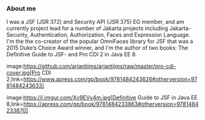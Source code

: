 ### About me

I was a JSF (JSR 372) and Security API (JSR 375) EG member, and am currently project lead for a number of Jakarta projects including Jakarta- Security, Authentication, Authorization, Faces and Expression Language. I'm the the co-creator of the popular OmniFaces library for JSF that was a 2015 Duke’s Choice Award winner, and I'm the author of two books: The Definitive Guide to JSF- and Pro CDI 2 in Java EE 8.

image:https://github.com/arjantijms/arjantijms/raw/master/pro-cdi-cover.jpg[Pro CDI 2,link=https://www.apress.com/gp/book/9781484243626#otherversion=9781484243633]

image:https://i.imgur.com/Xv9EVv4m.jpg[Definitive Guide to JSF in Java EE 8,link=https://apress.com/gp/book/9781484233863#otherversion=9781484233870]

